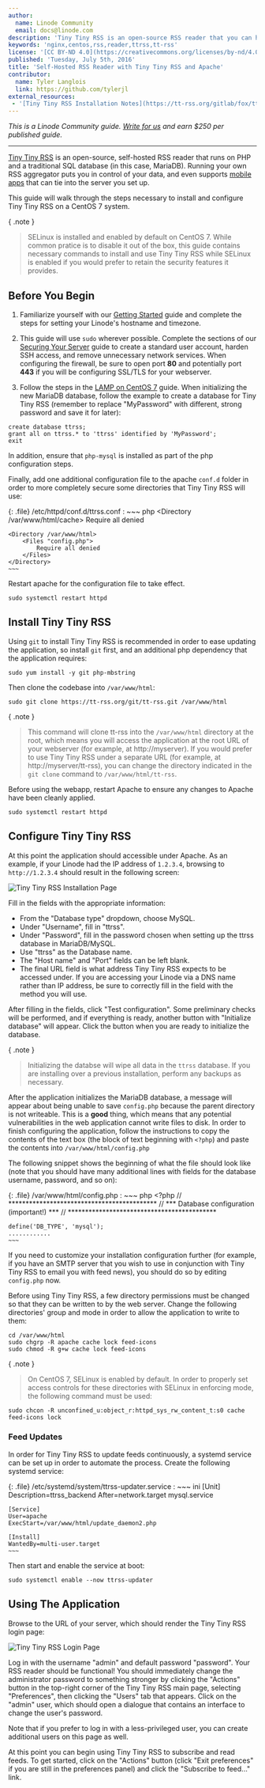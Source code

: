 ```yaml
---
author:
  name: Linode Community
  email: docs@linode.com
description: 'Tiny Tiny RSS is an open-source RSS reader that you can host yourself. This guide will explain how to set up and configure Tiny Tiny RSS on your own server.'
keywords: 'nginx,centos,rss,reader,ttrss,tt-rss'
license: '[CC BY-ND 4.0](https://creativecommons.org/licenses/by-nd/4.0)'
published: 'Tuesday, July 5th, 2016'
title: 'Self-Hosted RSS Reader with Tiny Tiny RSS and Apache'
contributor:
  name: Tyler Langlois
  link: https://github.com/tylerjl
external_resources:
 - '[Tiny Tiny RSS Installation Notes](https://tt-rss.org/gitlab/fox/tt-rss/wikis/InstallationNotes)'
---
```


*This is a Linode Community guide. [Write for us](/docs/contribute) and earn $250 per published guide.*

<hr/>

[Tiny Tiny RSS](https://tt-rss.org/) is an open-source, self-hosted RSS reader that runs on PHP and a traditional SQL database (in this case, MariaDB).
Running your own RSS aggregator puts you in control of your data, and even supports [mobile apps](https://play.google.com/store/apps/details?id=org.ttrssreader) that can tie into the server you set up.

This guide will walk through the steps necessary to install and configure Tiny Tiny RSS on a CentOS 7 system.

{ .note }
> SELinux is installed and enabled by default on CentOS 7.
> While common pratice is to disable it out of the box, this guide contains necessary commands to install and use Tiny Tiny RSS while SELinux is enabled if you would prefer to retain the security features it provides.

## Before You Begin

1.  Familiarize yourself with our [Getting Started](/docs/getting-started) guide and complete the steps for setting your Linode's hostname and timezone.

2.  This guide will use `sudo` wherever possible. Complete the sections of our [Securing Your Server](/docs/security/securing-your-server) guide to create a standard user account, harden SSH access, and remove unnecessary network services. When configuring the firewall, be sure to open port **80** and potentially port **443** if you will be configuring SSL/TLS for your webserver.

3.  Follow the steps in the [LAMP on CentOS 7](/docs/websites/lamp/lamp-on-centos-7) guide. When initializing the new MariaDB database, follow the example to create a database for Tiny Tiny RSS (remember to replace "MyPassword" with different, strong password and save it for later):

~~~
create database ttrss;
grant all on ttrss.* to 'ttrss' identified by 'MyPassword';
exit
~~~

In addition, ensure that `php-mysql` is installed as part of the php configuration steps.

Finally, add one additional configuration file to the apache `conf.d` folder in order to more completely secure some directories that Tiny Tiny RSS will use:

{: .file}
/etc/httpd/conf.d/ttrss.conf
:   ~~~ php
    <Directory /var/www/html/cache>
        Require all denied
    </Directory>

    <Directory /var/www/html>
        <Files "config.php">
            Require all denied
        </Files>
    </Directory>
    ~~~

Restart apache for the configuration file to take effect.

    sudo systemctl restart httpd

## Install Tiny Tiny RSS

Using `git` to install Tiny Tiny RSS is recommended in order to ease updating the application, so install `git` first, and an additional php dependency that the application requires:

    sudo yum install -y git php-mbstring

Then clone the codebase into `/var/www/html`:

    sudo git clone https://tt-rss.org/git/tt-rss.git /var/www/html

{ .note }
> This command will clone tt-rss into the `/var/www/html` directory at the root, which means you will access the application at the root URL of your webserver (for example, at http://myserver).
> If you would prefer to use Tiny Tiny RSS under a separate URL (for example, at http://myserver/tt-rss), you can change the directory indicated in the `git clone` command to `/var/www/html/tt-rss`.

Before using the webapp, restart Apache to ensure any changes to Apache have been cleanly applied.

    sudo systemctl restart httpd

## Configure Tiny Tiny RSS

At this point the application should accessible under Apache.
As an example, if your Linode had the IP address of `1.2.3.4`, browsing to `http://1.2.3.4` should result in the following screen:

![Tiny Tiny RSS Installation Page](/docs/assets/tiny-tiny-rss-install-page.png)

Fill in the fields with the appropriate information:

*   From the "Database type" dropdown, choose MySQL.
*   Under "Username", fill in "ttrss".
*   Under "Password", fill in the password chosen when setting up the ttrss database in MariaDB/MySQL.
*   Use "ttrss" as the Database name.
*   The "Host name" and "Port" fields can be left blank.
*   The final URL field is what address Tiny Tiny RSS expects to be accessed under. If you are accessing your Linode via a DNS name rather than IP address, be sure to correctly fill in the field with the method you will use.

After filling in the fields, click "Test configuration".
Some preliminary checks will be performed, and if everything is ready, another button with "Initialize database" will appear.
Click the button when you are ready to initialize the database.

{ .note }
> Initializing the databse will wipe all data in the `ttrss` database.
> If you are installing over a previous installation, perform any backups as necessary.

After the application initializes the MariaDB database, a message will appear about being unable to save `config.php` because the parent directory is not writeable.
This is a **good** thing, which means that any potential vulnerabilities in the web application cannot write files to disk.
In order to finish configuring the application, follow the instructions to copy the contents of the text box (the block of text beginning with `<?php`) and paste the contents into `/var/www/html/config.php`

The following snippet shows the beginning of what the file should look like (note that you should have many additional lines with fields for the database username, password, and so on):

{: .file}
/var/www/html/config.php
:   ~~~ php
    <?php
    // *******************************************
    // *** Database configuration (important!) ***
    // *******************************************

    define('DB_TYPE', 'mysql');
    ............
    ~~~

If you need to customize your installation configuration further (for example, if you have an SMTP server that you wish to use in conjunction with Tiny Tiny RSS to email you with feed news), you should do so by editing `config.php` now.

Before using Tiny Tiny RSS, a few directory permissions must be changed so that they can be written to by the web server.
Change the following directories' group and mode in order to allow the application to write to them:

    cd /var/www/html
    sudo chgrp -R apache cache lock feed-icons
    sudo chmod -R g+w cache lock feed-icons

{ .note }
> On CentOS 7, SELinux is enabled by default. In order to properly set access controls for these directories with SELinux in enforcing mode, the following command must be used:

    sudo chcon -R unconfined_u:object_r:httpd_sys_rw_content_t:s0 cache feed-icons lock

### Feed Updates

In order for Tiny Tiny RSS to update feeds continuously, a systemd service can be set up in order to automate the process.
Create the following systemd service:

{: .file}
/etc/systemd/system/ttrss-updater.service
:   ~~~ ini
    [Unit]
    Description=ttrss_backend
    After=network.target mysql.service

    [Service]
    User=apache
    ExecStart=/var/www/html/update_daemon2.php

    [Install]
    WantedBy=multi-user.target
    ~~~

Then start and enable the service at boot:

    sudo systemctl enable --now ttrss-updater

## Using The Application

Browse to the URL of your server, which should render the Tiny Tiny RSS login page:

![Tiny Tiny RSS Login Page](/docs/assets/tiny-tiny-rss-login.png)

Log in with the username "admin" and default password "password".
Your RSS reader should be functional!
You should immediately change the administrator password to something stronger by clicking the "Actions" button in the top-right corner of the Tiny Tiny RSS main page, selecting "Preferences", then clicking the "Users" tab that appears.
Click on the "admin" user, which should open a dialogue that contains an interface to change the user's password.

Note that if you prefer to log in with a less-privileged user, you can create additional users on this page as well.

At this point you can begin using Tiny Tiny RSS to subscribe and read feeds.
To get started, click on the "Actions" button (click "Exit preferences" if you are still in the preferences panel) and click the "Subscribe to feed..." link.
